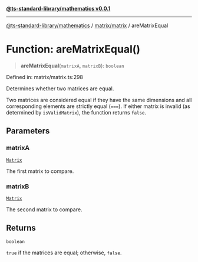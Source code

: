 [**@ts-standard-library/mathematics v0.0.1**](../../../README.md)

***

[@ts-standard-library/mathematics](../../../README.md) / [matrix/matrix](../README.md) / areMatrixEqual

# Function: areMatrixEqual()

> **areMatrixEqual**(`matrixA`, `matrixB`): `boolean`

Defined in: matrix/matrix.ts:298

Determines whether two matrices are equal.

Two matrices are considered equal if they have the same dimensions and all corresponding elements are strictly equal (`===`).
If either matrix is invalid (as determined by `isValidMatrix`), the function returns `false`.

## Parameters

### matrixA

[`Matrix`](../type-aliases/Matrix.md)

The first matrix to compare.

### matrixB

[`Matrix`](../type-aliases/Matrix.md)

The second matrix to compare.

## Returns

`boolean`

`true` if the matrices are equal; otherwise, `false`.
